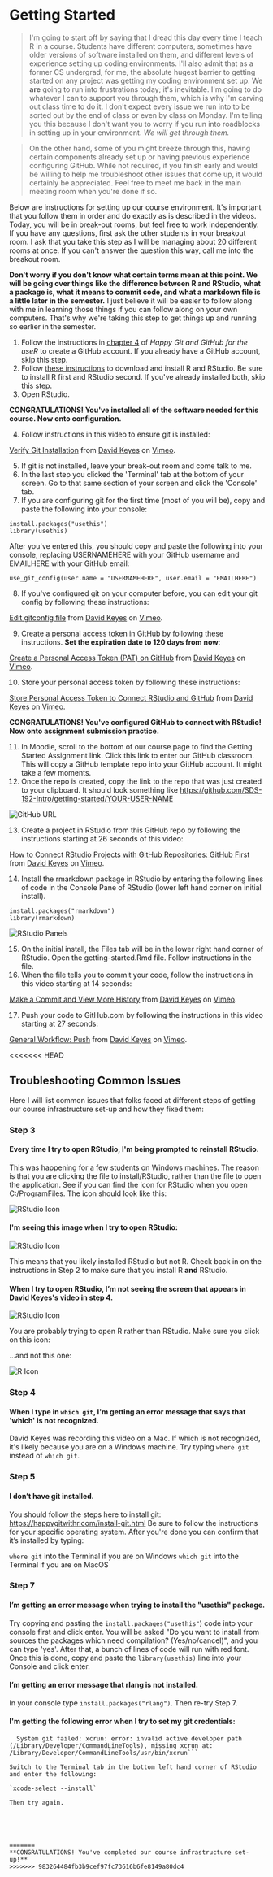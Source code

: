 # Getting Started

> I'm going to start off by saying that I dread this day every time I teach R in a course. Students have different computers, sometimes have older versions of software installed on them, and different levels of experience setting up coding environments. I'll also admit that as a former CS undergrad, for me, the absolute hugest barrier to getting started on any project was getting my coding environment set up. We **are** going to run into frustrations today; it's inevitable. I'm going to do whatever I can to support you through them, which is why I'm carving out class time to do it. I don't expect every issue we run into to be sorted out by the end of class or even by class on Monday. I'm telling you this because I don't want you to worry if you run into roadblocks in setting up in your environment. *We will get through them.*

> On the other hand, some of you might breeze through this, having certain components already set up or having previous experience configuring GitHub. While not required, if you finish early and would be willing to help me troubleshoot other issues that come up, it would certainly be appreciated. Feel free to meet me back in the main meeting room when you're done if so. 

Below are instructions for setting up our course environment. It's important that you follow them in order and do exactly as is described in the videos. Today, you will be in break-out rooms, but feel free to work independently. If you have any questions, first ask the other students in your breakout room. I ask that you take this step as I will be managing about 20 different rooms at once. If you can't answer the question this way, call me into the breakout room. 

**Don't worry if you don't know what certain terms mean at this point. We will be going over things like the difference between R and RStudio, what a package is, what it means to commit code, and what a markdown file is a little later in the semester.** I just believe it will be easier to follow along with me in learning those things if you can follow along on your own computers. That's why we're taking this step to get things up and running so earlier in the semester. 

1. Follow the instructions in [chapter 4](https://happygitwithr.com/github-acct.html) of *Happy Git and GitHub for the useR* to create a GitHub account. If you already have a GitHub account, skip this step. 
2. Follow [these instructions](https://rstudio-education.github.io/hopr/starting.html) to download and install R and RStudio. Be sure to install R first and RStudio second. If you've already installed both, skip this step. 
3. Open RStudio.

**CONGRATULATIONS! You've installed all of the software needed for this course. Now onto configuration.** 

4. Follow instructions in this video to ensure git is installed: 

<p><a href="https://vimeo.com/511798611">Verify Git Installation</a> from <a href="https://vimeo.com/user95475944">David Keyes</a> on <a href="https://vimeo.com">Vimeo</a>.</p>

5. If git is not installed, leave your break-out room and come talk to me.
6. In the last step you clicked the 'Terminal' tab at the bottom of your screen. Go to that same section of your screen and click the 'Console' tab.
7. If you are configuring git for the first time (most of you will be), copy and paste the following into your console:

```
install.packages("usethis")
library(usethis)
```
After you've entered this, you should copy and paste the following into your console, replacing USERNAMEHERE with your GitHub username and EMAILHERE with your GitHub email:

```
use_git_config(user.name = "USERNAMEHERE", user.email = "EMAILHERE")
```

8. If you've configured git on your computer before, you can edit your git config by following these instructions: 

<p><a href="https://vimeo.com/511798861">Edit gitconfig file</a> from <a href="https://vimeo.com/user95475944">David Keyes</a> on <a href="https://vimeo.com">Vimeo</a>.</p>

9. Create a personal access token in GitHub by following these instructions. **Set the expiration date to 120 days from now**: 

<p><a href="https://vimeo.com/511801645">Create a Personal Access Token (PAT) on GitHub</a> from <a href="https://vimeo.com/user95475944">David Keyes</a> on <a href="https://vimeo.com">Vimeo</a>.</p>

10. Store your personal access token by following these instructions: 

<p><a href="https://vimeo.com/511803103">Store Personal Access Token to Connect RStudio and GitHub</a> from <a href="https://vimeo.com/user95475944">David Keyes</a> on <a href="https://vimeo.com">Vimeo</a>.</p>

**CONGRATULATIONS! You've configured GitHub to connect with RStudio! Now onto assignment submission practice.** 

11. In Moodle, scroll to the bottom of our course page to find the Getting Started Assignment link. Click this link to enter our GitHub classroom. This will copy a GitHub template repo into your GitHub account. It might take a few moments. 
12. Once the repo is created, copy the link to the repo that was just created to your clipboard. It should look something like https://github.com/SDS-192-Intro/getting-started/YOUR-USER-NAME

![GitHub URL](images/github_url.png)

13. Create a project in RStudio from this GitHub repo by following the instructions starting at 26 seconds of this video:

<p><a href="https://vimeo.com/511804881">How to Connect RStudio Projects with GitHub Repositories: GitHub First</a> from <a href="https://vimeo.com/user95475944">David Keyes</a> on <a href="https://vimeo.com">Vimeo</a>.</p>

14. Install the rmarkdown package in RStudio by entering the following lines of code in the Console Pane of RStudio (lower left hand corner on initial install).  

```
install.packages("rmarkdown")
library(rmarkdown)
```

![RStudio Panels](images/rstudio_panels.png)

15. On the initial install, the Files tab will be in the lower right hand corner of RStudio. Open the getting-started.Rmd file. Follow instructions in the file. 
16. When the file tells you to commit your code, follow the instructions in this video starting at 14 seconds: 

<p><a href="https://vimeo.com/511800674">Make a Commit and View More History</a> from <a href="https://vimeo.com/user95475944">David Keyes</a> on <a href="https://vimeo.com">Vimeo</a>.</p>

17. Push your code to GitHub.com by following the instructions in this video starting at 27 seconds:

<p><a href="https://vimeo.com/511805399">General Workflow: Push</a> from <a href="https://vimeo.com/user95475944">David Keyes</a> on <a href="https://vimeo.com">Vimeo</a>.</p>

<<<<<<< HEAD
## Troubleshooting Common Issues

Here I will list common issues that folks faced at different steps of getting our course infrastructure set-up and how they fixed them:

### Step 3

#### Every time I try to open RStudio, I'm being prompted to reinstall RStudio.

This was happening for a few students on Windows machines. The reason is that you are clicking the file to install/RStudio, rather than the file to open the application. See if you can find the icon for RStudio when you open C:/ProgramFiles. The icon should look like this:

![RStudio Icon](images/rstudio.png)

#### I'm seeing this image when I try to open RStudio:

![RStudio Icon](images/error.png)

This means that you likely installed RStudio but not R. Check back in on the instructions in Step 2 to make sure that you install R **and** RStudio. 

#### When I try to open RStudio, I’m not seeing the screen that appears in David Keyes's video in step 4. 

![RStudio Icon](images/rstudio.png)

You are probably trying to open R rather than RStudio. Make sure you click on this icon:

…and not this one:

![R Icon](images/ricon.png)


### Step 4

#### When I type in `which git`, I'm getting an error message that says that 'which' is not recognized. 

David Keyes was recording this video on a Mac. If which is not recognized, it's likely because you are on a Windows machine. Try typing `where git` instead of `which git`. 

### Step 5

#### I don’t have git installed. 

You should follow the steps here to install git: https://happygitwithr.com/install-git.html
Be sure to follow the instructions for your specific operating system. After you're done you can confirm that it’s installed by typing:

`where git` into the Terminal if you are on Windows
`which git` into the Terminal if you are on MacOS

### Step 7

#### I’m getting an error message when trying to install the "usethis" package. 

Try copying and pasting the `install.packages("usethis"`) code into your console first and click enter. You will be asked "Do you want to install from sources the packages which need compilation? (Yes/no/cancel)", and you can type 'yes'. After that, a bunch of lines of code will run with red font. Once this is done, copy and paste the `library(usethis)` line into your Console and click enter. 

#### I’m getting an error message that rlang is not installed. 

In your console type `install.packages("rlang")`. Then re-try Step 7. 

#### I'm getting the following error when I try to set my git credentials:

```Error in new_git_error("git_error", args = args, stdout = out, status = attr(out,  :
  System git failed: xcrun: error: invalid active developer path (/Library/Developer/CommandLineTools), missing xcrun at: /Library/Developer/CommandLineTools/usr/bin/xcrun```
  
Switch to the Terminal tab in the bottom left hand corner of RStudio and enter the following:

`xcode-select --install`

Then try again. 
  




=======
**CONGRATULATIONS! You've completed our course infrastructure set-up!** 
>>>>>>> 983264484fb3b9cef97fc73616b6fe8149a80dc4
